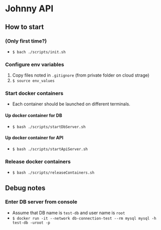 # Johnny API

## How to start

### (Only first time?) 

- `$ bach ./scripts/init.sh`

### Configure env variables

1. Copy files noted in `.gitignore` (from private folder on cloud strage)
2. `$ source env_values`

### Start docker containers

- Each container should be launched on different terminals.

#### Up docker container for DB

- `$ bash ./scripts/startDbServer.sh`

#### Up docker container for API

- `$ bash ./scripts/startApiServer.sh`

### Release docker containers

- `$ bash ./scripts/releaseContainers.sh`

## Debug notes

### Enter DB server from console

- Assume that DB name is `test-db` and user name is `root`
- `$ docker run -it --network db-connection-test --rm mysql mysql -h test-db -uroot -p`
